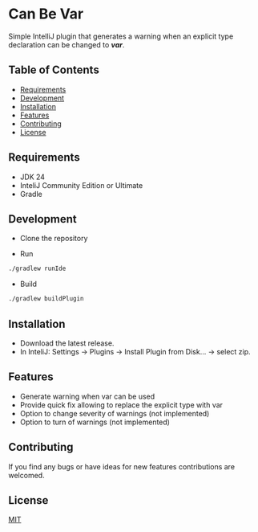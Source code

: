 # Can Be Var

Simple IntelliJ plugin that generates a warning when an explicit type declaration can be changed to ***var***.

## Table of Contents
- [Requirements](#requirements)
- [Development](#development)
- [Installation](#installation)
- [Features](#features)
- [Contributing](#contributing)
- [License](#license)

## Requirements
- JDK 24   
- InteliJ Community Edition or Ultimate
- Gradle

## Development
* Clone the repository

* Run
```bash
./gradlew runIde 
```

* Build
```bash
./gradlew buildPlugin
```

## Installation
* Download the latest release.
* In InteliJ: Settings → Plugins → Install Plugin from Disk… → select zip.

## Features
- Generate warning when var can be used
- Provide quick fix allowing to replace the explicit type with var
- Option to change severity of warnings (not implemented)
- Option to turn of warnings (not implemented)

## Contributing
If you find any bugs or have ideas for new features contributions are welcomed.

## License

[MIT](LICENSE)
